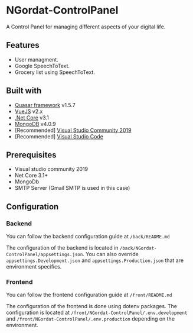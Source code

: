 # NGordat-ControlPanel

A Control Panel for managing different aspects of your digital life.

## Features

- User managment.
- Google SpeechToText.
- Grocery list using SpeechToText.

## Built with

- [Quasar framework](https://quasar.dev) v1.5.7
- [VueJS](https://vuejs.org/) v2.x
- [.Net Core](https://docs.microsoft.com/fr-fr/dotnet/core/) v3.1
- [MongoDB](https://www.mongodb.com/fr) v4.0.9
- [Recommended] [Visual Studio Community 2019](https://visualstudio.microsoft.com/fr/vs/)
- [Recommended] [Visual Studio Code](https://code.visualstudio.com/)

## Prerequisites

- Visual studio community 2019
- Net Core 3.1+
- MongoDb
- SMTP Server (Gmail SMTP is used in this case)

## Configuration

### Backend

You can follow the backend configuration guide at `/back/README.md`

The configuration of the backend is located in `/back/NGordat-ControlPanel/appsettings.json`.
You can also override `appsettings.Development.json` and `appsettings.Production.json` that are environment specifics.

### Frontend

You can follow the frontend configuration guide at `/front/README.md`

The configuration of the frontend is done using dotenv packages.
The configuration is located at `/front/NGordat-ControlPanel/.env.development` and `/front/NGordat-ControlPanel/.env.production` depending on the environment.

